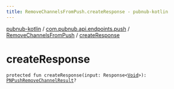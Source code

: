 ```yaml
---
title: RemoveChannelsFromPush.createResponse - pubnub-kotlin
---
```


[pubnub-kotlin](../../index.html) / [com.pubnub.api.endpoints.push](../index.html) / [RemoveChannelsFromPush](index.html) / [createResponse](./create-response.html)

# createResponse

`protected fun createResponse(input: Response<`[`Void`](https://docs.oracle.com/javase/6/docs/api/java/lang/Void.html)`>): `[`PNPushRemoveChannelResult`](../../com.pubnub.api.models.consumer.push/-p-n-push-remove-channel-result/index.html)`?`